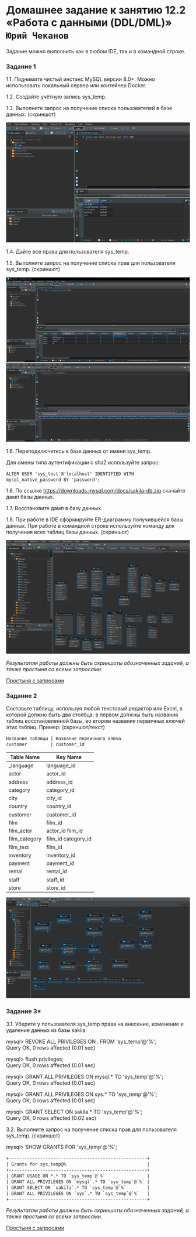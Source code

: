 # Домашнее задание к занятию 12.2 «Работа с данными (DDL/DML)» `Юрий Чеканов`

Задание можно выполнить как в любом IDE, так и в командной строке.

### Задание 1

1.1. Поднимите чистый инстанс MySQL версии 8.0+. Можно использовать локальный сервер или контейнер Docker.

1.2. Создайте учётную запись sys_temp.

1.3. Выполните запрос на получение списка пользователей в базе данных. (скриншот)

<img src="pics\1202\1202_SELECT_USER.jpg" alt="SELECT_USER" style="zoom:90%;" />

1.4. Дайте все права для пользователя sys_temp.

1.5. Выполните запрос на получение списка прав для пользователя sys_temp. (скриншот)

<img src="pics\1202\1202_SELECT_ALL.jpg" alt="1202_SELECT_ALL" style="zoom:90%;" />

<img src="pics\1202\1202_SHOW_GRANTS_4_SYS_TEMP.jpg" alt="1202_SHOW_GRANTS_4_SYS_TEMP" style="zoom:90%;" />

1.6. Переподключитесь к базе данных от имени sys_temp.

Для смены типа аутентификации с sha2 используйте запрос:

```
ALTER USER 'sys_test'@'localhost' IDENTIFIED WITH mysql_native_password BY 'password';
```

1.6. По ссылке https://downloads.mysql.com/docs/sakila-db.zip скачайте дамп базы данных.

1.7. Восстановите дамп в базу данных.

1.8. При работе в IDE сформируйте ER-диаграмму получившейся базы данных. При работе в командной строке используйте команду для получения всех таблиц базы данных. (скриншот)

<img src="pics\1202\ERD.png" alt="ERD" style="zoom:50%;" />

*Результатом работы должны быть скриншоты обозначенных заданий, а также простыня со всеми запросами.*

[Простыня с запросами](files/1202/query_list.txt) 

### Задание 2

Составьте таблицу, используя любой текстовый редактор или Excel, в которой должно быть два столбца: в первом должны быть названия таблиц восстановленной базы, во втором названия первичных ключей этих таблиц. Пример: (скриншот/текст)

```
Название таблицы | Название первичного ключа
customer         | customer_id
```

| Table Name    | Key Name              |
| ------------- | --------------------- |
| _language     | language_id           |
| actor         | actor_id              |
| address       | address_id            |
| category      | category_id           |
| city          | city_id               |
| country       | country_id            |
| customer      | customer_id           |
| film          | film_id               |
| film_actor    | actor_id  film_id     |
| film_category | film_id   category_id |
| film_text     | film_id               |
| inventory     | inventory_id          |
| payment       | payment_id            |
| rental        | rental_id             |
| staff         | staff_id              |
| store         | store_id              |

<img src="pics\1202\1202_sakila_primary_keys.jpg" alt="1202_sakila_primary_keys" style="zoom:80%;" />

### Задание 3*

3.1. Уберите у пользователя sys_temp права на внесение, изменение и удаление данных из базы sakila.

mysql> REVOKE ALL PRIVILEGES ON *.* FROM 'sys_temp'@'%';  
Query OK, 0 rows affected (0.01 sec)

mysql> flush privileges;  
Query OK, 0 rows affected (0.01 sec)

mysql> GRANT ALL PRIVILEGES ON mysql.* TO 'sys_temp'@'%';  
Query OK, 0 rows affected (0.01 sec)

mysql> GRANT ALL PRIVILEGES ON sys.* TO 'sys_temp'@'%';  
Query OK, 0 rows affected (0.01 sec)

mysql> GRANT SELECT ON sakila.* TO 'sys_temp'@'%';  
Query OK, 0 rows affected (0.02 sec)

3.2. Выполните запрос на получение списка прав для пользователя sys_temp. (скриншот)

mysql> SHOW GRANTS FOR 'sys_temp'@'%';  

```
+-----------------------------------------------------+  
| Grants for sys_temp@%                               |  
+-----------------------------------------------------+
| GRANT USAGE ON *.* TO `sys_temp`@`%`                |  
| GRANT ALL PRIVILEGES ON `mysql`.* TO `sys_temp`@`%` |  
| GRANT SELECT ON `sakila`.* TO `sys_temp`@`%`        |  
| GRANT ALL PRIVILEGES ON `sys`.* TO `sys_temp`@`%`   |  
+-----------------------------------------------------+      
```

*Результатом работы должны быть скриншоты обозначенных заданий, а также простыня со всеми запросами.*

[Простыня с запросами](files/1202/query_list.txt) 



